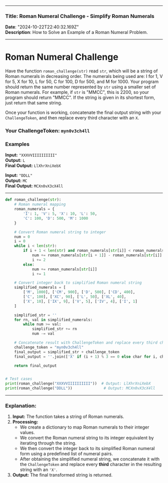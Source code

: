 
---

### Title: Roman Numeral Challenge - Simplify Roman Numerals  
**Date**: "2024-10-22T22:40:32.169Z"  
**Description**: How to Solve an Example of a Roman Numeral Problem.

---

# Roman Numeral Challenge

Have the function `roman_challenge(str)` read `str`, which will be a string of Roman numerals in decreasing order. The numerals being used are: I for 1, V for 5, X for 10, L for 50, C for 100, D for 500, and M for 1000. Your program should return the same number represented by `str` using a smaller set of Roman numerals. For example, if `str` is "MMCC", this is 2200, so your program should return "MMCC". If the string is given in its shortest form, just return that same string.

Once your function is working, concatenate the final output string with your `ChallengeToken`, and then replace every third character with an `X`.

### Your ChallengeToken: `myn0v3ch4ll`

### Examples

**Input:** `"XXXVVIIIIIIIIII"`  
**Output:** `L`  
**Final Output:** `LlXhrXniXebX`

**Input:** `"DDLL"`  
**Output:** `MC`  
**Final Output:** `MCXn0vX3cX4ll`

---

```python
def roman_challenge(str):
    # Roman numeral mapping
    roman_numerals = {
        'I': 1, 'V': 5, 'X': 10, 'L': 50,
        'C': 100, 'D': 500, 'M': 1000
    }

    # Convert Roman numeral string to integer
    num = 0
    i = 0
    while i < len(str):
        if i + 1 < len(str) and roman_numerals[str[i]] < roman_numerals[str[i + 1]]:
            num += roman_numerals[str[i + 1]] - roman_numerals[str[i]]
            i += 2
        else:
            num += roman_numerals[str[i]]
            i += 1

    # Convert integer back to simplified Roman numeral string
    simplified_numerals = [
        ['M', 1000], ['CM', 900], ['D', 500], ['CD', 400],
        ['C', 100], ['XC', 90], ['L', 50], ['XL', 40],
        ['X', 10], ['IX', 9], ['V', 5], ['IV', 4], ['I', 1]
    ]

    simplified_str = ''
    for rn, val in simplified_numerals:
        while num >= val:
            simplified_str += rn
            num -= val

    # Concatenate result with ChallengeToken and replace every third character with X
    challenge_token = "myn0v3ch4ll"
    final_output = simplified_str + challenge_token
    final_output = ''.join(['X' if (i + 1) % 3 == 0 else char for i, char in enumerate(final_output)])

    return final_output


# Test cases
print(roman_challenge("XXXVVIIIIIIIIII"))  # Output: LlXhrXniXebX
print(roman_challenge("DDLL"))              # Output: MCXn0vX3cX4ll
```

---

### Explanation:

1. **Input:** The function takes a string of Roman numerals.
2. **Processing:**
   - We create a dictionary to map Roman numerals to their integer values.
   - We convert the Roman numeral string to its integer equivalent by iterating through the string.
   - We then convert the integer back to its simplified Roman numeral form using a predefined list of numeral pairs.
   - After obtaining the simplified numeral string, we concatenate it with the `ChallengeToken` and replace every **third** character in the resulting string with an `'X'`.
3. **Output:** The final transformed string is returned.
